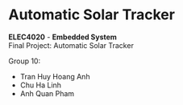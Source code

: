 # Automatic Solar Tracker 

**ELEC4020** - **Embedded System** <br>
Final Project: Automatic Solar Tracker

Group 10:
- Tran Huy Hoang Anh 
- Chu Ha Linh
- Anh Quan Pham  